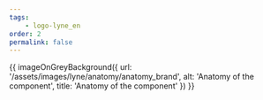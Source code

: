 ```yaml
---
tags: 
    - logo-lyne_en
order: 2
permalink: false
---
```


{{ imageOnGreyBackground({
  url: '/assets/images/lyne/anatomy/anatomy_brand',
  alt: 'Anatomy of the component',
  title: 'Anatomy of the component'
}) }}
